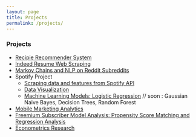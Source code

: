```yaml
---
layout: page
title: Projects
permalink: /projects/
---
```


### Projects


* [Recipie Recommender System](/projects/recommender_system.html)
* [Indeed Resume Web Scraping](/projects/indeed_resume_scrape.html)
* [Markov Chains and NLP on Reddit Subreddits](/projects/reddit_markov_chain.html)
* Spotify Project
  - [Scraping data and features from Spotify API](/projects/spotify-scrape.html)
  - [Data Visualization](/projects/spotify_datavis.html)
  - [Machine Learning Models: Logistic Regression](/projects/spotify_models.html) // soon : Gaussian Naive Bayes, Decision Trees, Random Forest
* [Mobile Marketing Analytics](/projects/Mobile_Analytcs.html)
* [Freemium Subscriber Model Analysis: Propensity Score Matching and Regression Analysis](/projects/prop_score.html)
* [Econometrics Research](https://github.com/alicjawil/Econometrics-Research/blob/master/Alcohol%20Allowance%20and%20Accident%20Rates.pdf)






